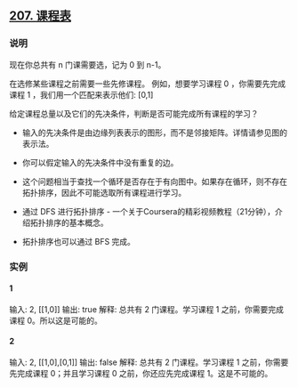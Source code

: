 ## [207. 课程表](https://leetcode-cn.com/problems/course-schedule/)

### 说明
现在你总共有 n 门课需要选，记为 0 到 n-1。

在选修某些课程之前需要一些先修课程。 例如，想要学习课程 0 ，你需要先完成课程 1 ，我们用一个匹配来表示他们: [0,1]

给定课程总量以及它们的先决条件，判断是否可能完成所有课程的学习？

* 输入的先决条件是由边缘列表表示的图形，而不是邻接矩阵。详情请参见图的表示法。
* 你可以假定输入的先决条件中没有重复的边。

* 这个问题相当于查找一个循环是否存在于有向图中。如果存在循环，则不存在拓扑排序，因此不可能选取所有课程进行学习。
* 通过 DFS 进行拓扑排序 - 一个关于Coursera的精彩视频教程（21分钟），介绍拓扑排序的基本概念。
* 拓扑排序也可以通过 BFS 完成。

### 实例
#### 1
输入: 2, [[1,0]]
输出: true
解释: 总共有 2 门课程。学习课程 1 之前，你需要完成课程 0。所以这是可能的。

#### 2
输入: 2, [[1,0],[0,1]]
输出: false
解释: 总共有 2 门课程。学习课程 1 之前，你需要先完成​课程 0；并且学习课程 0 之前，你还应先完成课程 1。这是不可能的。